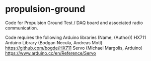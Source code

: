 # propulsion-ground
Code for Propulsion Ground Test / DAQ board and associated radio communication.

Code requires the following Arduino libraries (Name, (Author))
HX711 Arduino Library (Bodgan Necula, Andreas Motl) https://github.com/bogde/HX711
Servo (Michael Margolis, Arduino) https://www.arduino.cc/en/Reference/Servo
